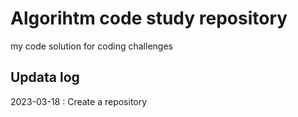 # Algorihtm code study repository
my code solution for coding challenges

## Updata log
2023-03-18 : Create a repository